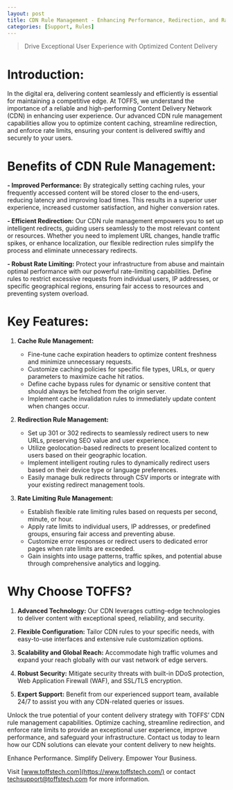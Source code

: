 ```yaml
---
layout: post
title: CDN Rule Management - Enhancing Performance, Redirection, and Rate Limiting
categories: [Support, Rules]
---
```

> Drive Exceptional User Experience with Optimized Content Delivery

# Introduction:

In the digital era, delivering content seamlessly and efficiently is essential for maintaining a competitive edge. At TOFFS, we understand the importance of a reliable and high-performing Content Delivery Network (CDN) in enhancing user experience. Our advanced CDN rule management capabilities allow you to optimize content caching, streamline redirection, and enforce rate limits, ensuring your content is delivered swiftly and securely to your users.

# Benefits of CDN Rule Management:

**- Improved Performance:** By strategically setting caching rules, your frequently accessed content will be stored closer to the end-users, reducing latency and improving load times. This results in a superior user experience, increased customer satisfaction, and higher conversion rates.

**- Efficient Redirection:** Our CDN rule management empowers you to set up intelligent redirects, guiding users seamlessly to the most relevant content or resources. Whether you need to implement URL changes, handle traffic spikes, or enhance localization, our flexible redirection rules simplify the process and eliminate unnecessary redirects.

**- Robust Rate Limiting:** Protect your infrastructure from abuse and maintain optimal performance with our powerful rate-limiting capabilities. Define rules to restrict excessive requests from individual users, IP addresses, or specific geographical regions, ensuring fair access to resources and preventing system overload.

# Key Features:

1. **Cache Rule Management:**

    - Fine-tune cache expiration headers to optimize content freshness and minimize unnecessary requests.
    - Customize caching policies for specific file types, URLs, or query parameters to maximize cache hit ratios.
    - Define cache bypass rules for dynamic or sensitive content that should always be fetched from the origin server.
    - Implement cache invalidation rules to immediately update content when changes occur.

2. **Redirection Rule Management:**

    - Set up 301 or 302 redirects to seamlessly redirect users to new URLs, preserving SEO value and user experience.
    - Utilize geolocation-based redirects to present localized content to users based on their geographic location.
    - Implement intelligent routing rules to dynamically redirect users based on their device type or language preferences.
    - Easily manage bulk redirects through CSV imports or integrate with your existing redirect management tools.

3. **Rate Limiting Rule Management:**

    - Establish flexible rate limiting rules based on requests per second, minute, or hour.
    - Apply rate limits to individual users, IP addresses, or predefined groups, ensuring fair access and preventing abuse.
    - Customize error responses or redirect users to dedicated error pages when rate limits are exceeded.
    - Gain insights into usage patterns, traffic spikes, and potential abuse through comprehensive analytics and logging.

# Why Choose TOFFS?

1. **Advanced Technology:** Our CDN leverages cutting-edge technologies to deliver content with exceptional speed, reliability, and security.

2. **Flexible Configuration:** Tailor CDN rules to your specific needs, with easy-to-use interfaces and extensive rule customization options.

3. **Scalability and Global Reach:** Accommodate high traffic volumes and expand your reach globally with our vast network of edge servers.

4. **Robust Security:** Mitigate security threats with built-in DDoS protection, Web Application Firewall (WAF), and SSL/TLS encryption.

5. **Expert Support:** Benefit from our experienced support team, available 24/7 to assist you with any CDN-related queries or issues.

Unlock the true potential of your content delivery strategy with TOFFS’ CDN rule management capabilities. Optimize caching, streamline redirection, and enforce rate limits to provide an exceptional user experience, improve performance, and safeguard your infrastructure. Contact us today to learn how our CDN solutions can elevate your content delivery to new heights.

Enhance Performance. Simplify Delivery. Empower Your Business.

Visit [www.toffstech.com](https://www.toffstech.com/) or contact [techsupport@toffstech.com](mailto:techsupport@toffstech.com) for more information.